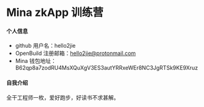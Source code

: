 # Mina zkApp 训练营


#### 个人信息

- github 用户名：hello2jie
- OpenBuild 注册邮箱：hello2jie@protonmail.com
- Mina 钱包地址：B62qp8a7zodRU4MsXQuXgV3ES3autYRRxeWEr8NC3JgRTSk9KE9Xruz

#### 自我介绍

全干工程师一枚，爱好跑步，好读书不求甚解。